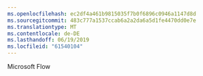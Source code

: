 ```yaml
---
ms.openlocfilehash: ec2df4a461b9815035f7b0f6896c0946a1147d8d
ms.sourcegitcommit: 483c777a1537ccab6a2a2da6a5d1fe4470dd0e7e
ms.translationtype: MT
ms.contentlocale: de-DE
ms.lasthandoff: 06/19/2019
ms.locfileid: "61540104"
---
```

Microsoft Flow